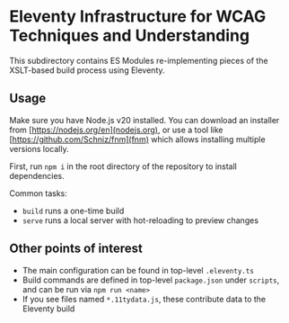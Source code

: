 # Eleventy Infrastructure for WCAG Techniques and Understanding

This subdirectory contains ES Modules re-implementing pieces of the
XSLT-based build process using Eleventy.

## Usage

Make sure you have Node.js v20 installed. You can download an installer
from [https://nodejs.org/en](nodejs.org), or use a tool like
[https://github.com/Schniz/fnm](fnm) which allows installing multiple versions locally.

First, run `npm i` in the root directory of the repository to install dependencies.

Common tasks:

- `build` runs a one-time build
- `serve` runs a local server with hot-reloading to preview changes

## Other points of interest

- The main configuration can be found in top-level `.eleventy.ts`
- Build commands are defined in top-level `package.json` under `scripts`,
  and can be run via `npm run <name>`
- If you see files named `*.11tydata.js`, these contribute data to the Eleventy build
